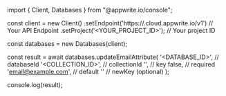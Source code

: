 import { Client, Databases } from "@appwrite.io/console";

const client = new Client()
    .setEndpoint('https://<REGION>.cloud.appwrite.io/v1') // Your API Endpoint
    .setProject('<YOUR_PROJECT_ID>'); // Your project ID

const databases = new Databases(client);

const result = await databases.updateEmailAttribute(
    '<DATABASE_ID>', // databaseId
    '<COLLECTION_ID>', // collectionId
    '', // key
    false, // required
    'email@example.com', // default
    '' // newKey (optional)
);

console.log(result);

